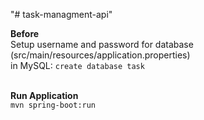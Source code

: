 "# task-managment-api" 

**Before** <br />
Setup username and password for database (src/main/resources/application.properties) <br/>
in MySQL: `create database task` <br/><br/>

**Run Application** <br />
  `mvn spring-boot:run`
